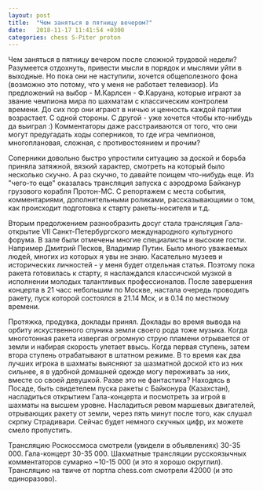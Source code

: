 ```yaml
---
layout: post
title:  "Чем заняться в пятницу вечером?" 
date:   2018-11-17 11:41:54 +0300
categories: chess S-Piter proton
---
```

Чем заняться в пятницу вечером после сложной трудовой недели? Разумеется отдохнуть, привести мысли в порядок и мыслями уйти в выходные. Но пока они не наступили, хочется общеполезного фона (возможно это потому, что у меня не работает телевизор). Из предложений на выбор - М.Карлсен - Ф.Каруана, которые играют за звание чемпиона мира по шахматам с классическим контролем времени. До сих пор они играют в ничью и ценность каждой партии возрастает. С одной стороны. С другой - уже хочется чтобы кто-нибудь да выиграл :) Комментаторы даже расстраиваются от того, что они могут предугадать ходы соперников, то где игра чемпионов, многоплановая, сложная, с противостоянием и прочим?

Соперники довольно быстро упростили ситуацию за доской и борьба приняла затяжной, вязкий характер, смотреть на который было несколько скучно.
А раз скучно, то давайте поищем что-нибудь еще.
Из "чего-то еще" оказалась трансляция запуска с аэродрома Байканур грузового корабля Протон-МС. С репортажем с места события, комментариями, дополнительными роликами, рассказывающими о том, как происходит подготовка к старту ракеты-носителя и т.д.

Вторым предолжением разнообразить досуг стала трансляция Гала-открытие VII Санкт-Петербургского международного культурного форума. В зале были отмечены многие специалисты и высокие гости. Например Дмитрий Песков, Владимир Путин. Было много уважаемых людей, многих из которых я увы не знаю.  Касательно музеев и исторических личностей - у меня будет отдельная статья.
Поэтому пока ракета готовилась к старту, я наслаждался классичской музкой в исполнении молодых талантливых профессионалов.
После завершения концерта в 21 часс небольшим по Москве, настала очередь проводить ракету, пуск которой состоялся в 21.14 Мск, и в 0.14 по местному времени.

Протяжка, продувка, доклады принял. Доклады во время вывода на орбиту искуственного спуника земли своего рода тоже музыка. Когда многотонная ракета извергая огромную струю пламени отрывается от земли и набирая скорость улетает ввысь. Когда первая ступень, затем втора ступень отрабатывают в штатном режиме. 
В то время как два лучших игрока в шахматы выясняют за шазматной доской кто из них сильнее, я в удобной домашней одежде могу переживать за них, вместе со своей девушкой. Разве это не фантастика? Находясь в Посаде, быть свидетелем пуска ракеты с Байконура (Казахстан), насладиться открытием Гала-концерта и посмотреть за игрой в шахматы на высшем уровне. Насладиться ревом маршевых двигателей, отрывающих ракету от земли, через пять минут после того, как слушал скрпку Страдивари.
Сейчас будет немного скучных цифр, их можете смело пропустить.

Трансляцию Роскоссмоса смотрели (увидели в объявлениях) 30-35 000. Гала-концерт 30-35 000. Шахматные трансляции русскоязычных комментаторов сумарно ~10-15 000 (и это я хорошо округлил). Трансляцию на твиче от портла chess.com смотрели 42000 (и это единоразово).